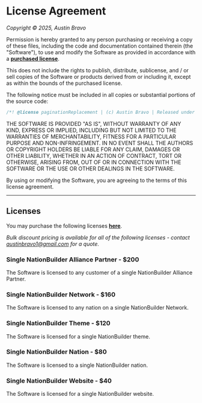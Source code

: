 # License Agreement

*Copyright © 2025, Austin Bravo*

Permission is hereby granted to any person purchasing or receiving a copy of these files, including the code and documentation contained therein (the "Software"), to use and modify the Software as provided in accordance with a [**purchased license**](#).

This does not include the rights to publish, distribute, sublicense, and / or sell copies of the Software or products derived from or including it, except as within the bounds of the purchased license.

The following notice must be included in all copies or substantial portions of the source code:
```javascript
/*! @license paginationReplacement | (c) Austin Bravo | Released under this license agreement: _____ | This notice must be included in all copies or substantial portions of this source code. */
```

THE SOFTWARE IS PROVIDED "AS IS", WITHOUT WARRANTY OF ANY KIND, EXPRESS OR IMPLIED, INCLUDING BUT NOT LIMITED TO THE WARRANTIES OF MERCHANTABILITY, FITNESS FOR A PARTICULAR PURPOSE AND NON-INFRINGEMENT. IN NO EVENT SHALL THE AUTHORS OR COPYRIGHT HOLDERS BE LIABLE FOR ANY CLAIM, DAMAGES OR OTHER LIABILITY, WHETHER IN AN ACTION OF CONTRACT, TORT OR OTHERWISE, ARISING FROM, OUT OF OR IN CONNECTION WITH THE SOFTWARE OR THE USE OR OTHER DEALINGS IN THE SOFTWARE.

By using or modifying the Software, you are agreeing to the terms of this license agreement.

---

## Licenses

You may purchase the following licenses [**here**](#).

*Bulk discount pricing is available for all of the following licenses - contact [austinbravo1@gmail.com](mailto:austinbravo1@gmail.com) for a quote.*

### Single NationBuilder Alliance Partner - $200
The Software is licensed to any customer of a single NationBuilder Alliance Partner.

### Single NationBuilder Network - $160
The Software is licensed to any nation on a single NationBuilder Network.

### Single NationBuilder Theme - $120
The Software is licensed for a single NationBuilder theme.

### Single NationBuilder Nation - $80
The Software is licensed to a single NationBuilder nation.

### Single NationBuilder Website - $40
The Software is licensed for a single NationBuilder website.